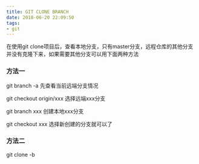 ```yaml
---
title: GIT CLONE BRANCH
date: 2018-06-20 22:09:50
tags:
- git
---
```


在使用git clone项目后，查看本地分支，只有master分支，远程仓库的其他分支并没有克隆下来，如果需要其他分支可以用下面两种方法
<!-- more -->

### 方法一
git branch -a 先查看当前远端分支情况

git  checkout origin/xxx  选择远端xxx分支

git branch xxx  创建本地xxx分支

git checkout xxx  选择新创建的分支就可以了

 

### 方法二
git clone -b <branch-name> <remote>